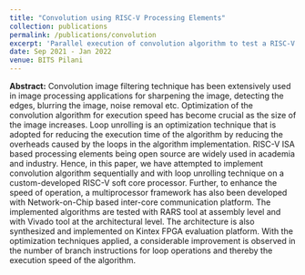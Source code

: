 ```yaml
---
title: "Convolution using RISC-V Processing Elements"
collection: publications
permalink: /publications/convolution
excerpt: 'Parallel execution of convolution algorithm to test a RISC-V based NoC'
date: Sep 2021 - Jan 2022
venue: BITS Pilani
---
```


**Abstract:**
Convolution image filtering technique has been extensively used in image processing applications for sharpening the image, detecting the edges, blurring the image, noise removal etc. Optimization of the convolution algorithm for execution speed has become crucial as the size of the image increases. Loop unrolling is an optimization technique that is adopted for reducing the execution time of the algorithm by reducing the overheads caused by the loops in the algorithm implementation. RISC-V ISA based processing elements being open source are widely used in academia and industry. Hence, in this paper, we have attempted to implement convolution algorithm sequentially and with loop unrolling technique on a custom-developed RISC-V soft core processor. Further, to enhance the speed of operation, a multiprocessor framework has also been developed with Network-on-Chip based inter-core communication platform. The implemented algorithms are tested with RARS tool at assembly level and with Vivado tool at the architectural level. The architecture is also synthesized and implemented on Kintex FPGA evaluation platform. With the optimization techniques applied, a considerable improvement is observed in the number of branch instructions for loop operations and thereby the execution speed of the algorithm.
